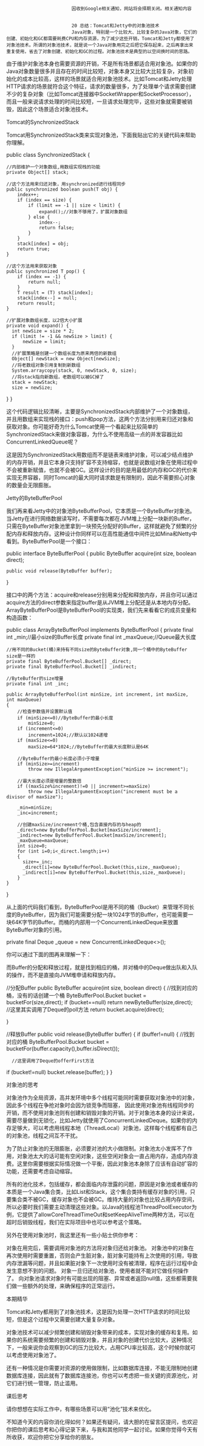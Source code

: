 
                            
                            因收到Google相关通知，网站将会择期关闭。相关通知内容
                            
                            
                            20 总结：Tomcat和Jetty中的对象池技术
                            Java对象，特别是一个比较大、比较复杂的Java对象，它们的创建、初始化和GC都需要耗费CPU和内存资源，为了减少这些开销，Tomcat和Jetty都使用了对象池技术。所谓的对象池技术，就是说一个Java对象用完之后把它保存起来，之后再拿出来重复使用，省去了对象创建、初始化和GC的过程。对象池技术是典型的以空间换时间的思路。

由于维护对象池本身也需要资源的开销，不是所有场景都适合用对象池。如果你的Java对象数量很多并且存在的时间比较短，对象本身又比较大比较复杂，对象初始化的成本比较高，这样的场景就适合用对象池技术。比如Tomcat和Jetty处理HTTP请求的场景就符合这个特征，请求的数量很多，为了处理单个请求需要创建不少的复杂对象（比如Tomcat连接器中SocketWrapper和SocketProcessor），而且一般来说请求处理的时间比较短，一旦请求处理完毕，这些对象就需要被销毁，因此这个场景适合对象池技术。

Tomcat的SynchronizedStack

Tomcat用SynchronizedStack类来实现对象池，下面我贴出它的关键代码来帮助你理解。

public class SynchronizedStack<T> {

    //内部维护一个对象数组,用数组实现栈的功能
    private Object[] stack;

    //这个方法用来归还对象，用synchronized进行线程同步
    public synchronized boolean push(T obj) {
        index++;
        if (index == size) {
            if (limit == -1 || size < limit) {
                expand();//对象不够用了，扩展对象数组
            } else {
                index--;
                return false;
            }
        }
        stack[index] = obj;
        return true;
    }
    
    //这个方法用来获取对象
    public synchronized T pop() {
        if (index == -1) {
            return null;
        }
        T result = (T) stack[index];
        stack[index--] = null;
        return result;
    }
    
    //扩展对象数组长度，以2倍大小扩展
    private void expand() {
      int newSize = size * 2;
      if (limit != -1 && newSize > limit) {
          newSize = limit;
      }
      //扩展策略是创建一个数组长度为原来两倍的新数组
      Object[] newStack = new Object[newSize];
      //将老数组对象引用复制到新数组
      System.arraycopy(stack, 0, newStack, 0, size);
      //将stack指向新数组，老数组可以被GC掉了
      stack = newStack;
      size = newSize;
   }
}


这个代码逻辑比较清晰，主要是SynchronizedStack内部维护了一个对象数组，并且用数组来实现栈的接口：push和pop方法，这两个方法分别用来归还对象和获取对象。你可能好奇为什么Tomcat使用一个看起来比较简单的SynchronizedStack来做对象容器，为什么不使用高级一点的并发容器比如ConcurrentLinkedQueue呢？

这是因为SynchronizedStack用数组而不是链表来维护对象，可以减少结点维护的内存开销，并且它本身只支持扩容不支持缩容，也就是说数组对象在使用过程中不会被重新赋值，也就不会被GC。这样设计的目的是用最低的内存和GC的代价来实现无界容器，同时Tomcat的最大同时请求数是有限制的，因此不需要担心对象的数量会无限膨胀。

Jetty的ByteBufferPool

我们再来看Jetty中的对象池ByteBufferPool，它本质是一个ByteBuffer对象池。当Jetty在进行网络数据读写时，不需要每次都在JVM堆上分配一块新的Buffer，只需在ByteBuffer对象池里拿到一块预先分配好的Buffer，这样就避免了频繁的分配内存和释放内存。这种设计你同样可以在高性能通信中间件比如Mina和Netty中看到。ByteBufferPool是一个接口：

public interface ByteBufferPool
{
    public ByteBuffer acquire(int size, boolean direct);

    public void release(ByteBuffer buffer);
}


接口中的两个方法：acquire和release分别用来分配和释放内存，并且你可以通过acquire方法的direct参数来指定buffer是从JVM堆上分配还是从本地内存分配。ArrayByteBufferPool是ByteBufferPool的实现类，我们先来看看它的成员变量和构造函数：

public class ArrayByteBufferPool implements ByteBufferPool
{
    private final int _min;//最小size的Buffer长度
    private final int _maxQueue;//Queue最大长度
    
    //用不同的Bucket(桶)来持有不同size的ByteBuffer对象,同一个桶中的ByteBuffer size是一样的
    private final ByteBufferPool.Bucket[] _direct;
    private final ByteBufferPool.Bucket[] _indirect;
    
    //ByteBuffer的size增量
    private final int _inc;
    
    public ArrayByteBufferPool(int minSize, int increment, int maxSize, int maxQueue)
    {
        //检查参数值并设置默认值
        if (minSize<=0)//ByteBuffer的最小长度
            minSize=0;
        if (increment<=0)
            increment=1024;//默认以1024递增
        if (maxSize<=0)
            maxSize=64*1024;//ByteBuffer的最大长度默认是64K
        
        //ByteBuffer的最小长度必须小于增量
        if (minSize>=increment) 
            throw new IllegalArgumentException("minSize >= increment");
            
        //最大长度必须是增量的整数倍
        if ((maxSize%increment)!=0 || increment>=maxSize)
            throw new IllegalArgumentException("increment must be a divisor of maxSize");
         
        _min=minSize;
        _inc=increment;
        
        //创建maxSize/increment个桶,包含直接内存的与heap的
        _direct=new ByteBufferPool.Bucket[maxSize/increment];
        _indirect=new ByteBufferPool.Bucket[maxSize/increment];
        _maxQueue=maxQueue;
        int size=0;
        for (int i=0;i<_direct.length;i++)
        {
          size+=_inc;
          _direct[i]=new ByteBufferPool.Bucket(this,size,_maxQueue);
          _indirect[i]=new ByteBufferPool.Bucket(this,size,_maxQueue);
        }
    }
}


从上面的代码我们看到，ByteBufferPool是用不同的桶（Bucket）来管理不同长度的ByteBuffer，因为我们可能需要分配一块1024字节的Buffer，也可能需要一块64K字节的Buffer。而桶的内部用一个ConcurrentLinkedDeque来放置ByteBuffer对象的引用。

private final Deque<ByteBuffer> _queue = new ConcurrentLinkedDeque<>();


你可以通过下面的图再来理解一下：



而Buffer的分配和释放过程，就是找到相应的桶，并对桶中的Deque做出队和入队的操作，而不是直接向JVM堆申请和释放内存。

//分配Buffer
public ByteBuffer acquire(int size, boolean direct)
{
    //找到对应的桶，没有的话创建一个桶
    ByteBufferPool.Bucket bucket = bucketFor(size,direct);
    if (bucket==null)
        return newByteBuffer(size,direct);
    //这里其实调用了Deque的poll方法
    return bucket.acquire(direct);
        
}

//释放Buffer
public void release(ByteBuffer buffer)
{
    if (buffer!=null)
    {
      //找到对应的桶
      ByteBufferPool.Bucket bucket = bucketFor(buffer.capacity(),buffer.isDirect());
      
      //这里调用了Deque的offerFirst方法
  if (bucket!=null)
      bucket.release(buffer);
    }
}


对象池的思考

对象池作为全局资源，高并发环境中多个线程可能同时需要获取对象池中的对象，因此多个线程在争抢对象时会因为锁竞争而阻塞， 因此使用对象池有线程同步的开销，而不使用对象池则有创建和销毁对象的开销。对于对象池本身的设计来说，需要尽量做到无锁化，比如Jetty就使用了ConcurrentLinkedDeque。如果你的内存足够大，可以考虑用线程本地（ThreadLocal）对象池，这样每个线程都有自己的对象池，线程之间互不干扰。

为了防止对象池的无限膨胀，必须要对池的大小做限制。对象池太小发挥不了作用，对象池太大的话可能有空闲对象，这些空闲对象会一直占用内存，造成内存浪费。这里你需要根据实际情况做一个平衡，因此对象池本身除了应该有自动扩容的功能，还需要考虑自动缩容。

所有的池化技术，包括缓存，都会面临内存泄露的问题，原因是对象池或者缓存的本质是一个Java集合类，比如List和Stack，这个集合类持有缓存对象的引用，只要集合类不被GC，缓存对象也不会被GC。维持大量的对象也比较占用内存空间，所以必要时我们需要主动清理这些对象。以Java的线程池ThreadPoolExecutor为例，它提供了allowCoreThreadTimeOut和setKeepAliveTime两种方法，可以在超时后销毁线程，我们在实际项目中也可以参考这个策略。

另外在使用对象池时，我这里还有一些小贴士供你参考：


对象在用完后，需要调用对象池的方法将对象归还给对象池。
对象池中的对象在再次使用时需要重置，否则会产生脏对象，脏对象可能持有上次使用的引用，导致内存泄漏等问题，并且如果脏对象下一次使用时没有被清理，程序在运行过程中会发生意想不到的问题。
对象一旦归还给对象池，使用者就不能对它做任何操作了。
向对象池请求对象时有可能出现的阻塞、异常或者返回null值，这些都需要我们做一些额外的处理，来确保程序的正常运行。


本期精华

Tomcat和Jetty都用到了对象池技术，这是因为处理一次HTTP请求的时间比较短，但是这个过程中又需要创建大量复杂对象。

对象池技术可以减少频繁创建和销毁对象带来的成本，实现对象的缓存和复用。如果你的系统需要频繁的创建和销毁对象，并且对象的创建代价比较大，这种情况下，一般来说你会观察到GC的压力比较大，占用CPU率比较高，这个时候你就可以考虑使用对象池了。

还有一种情况是你需要对资源的使用做限制，比如数据库连接，不能无限制地创建数据库连接，因此就有了数据库连接池，你也可以考虑把一些关键的资源池化，对它们进行统一管理，防止滥用。

课后思考

请你想想在实际工作中，有哪些场景可以用“池化”技术来优化。

不知道今天的内容你消化得如何？如果还有疑问，请大胆的在留言区提问，也欢迎你把你的课后思考和心得记录下来，与我和其他同学一起讨论。如果你觉得今天有所收获，欢迎你把它分享给你的朋友。

                        
                        
                            